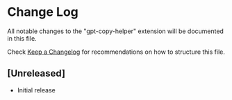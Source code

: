 # Change Log

All notable changes to the "gpt-copy-helper" extension will be documented in this file.

Check [Keep a Changelog](http://keepachangelog.com/) for recommendations on how to structure this file.

## [Unreleased]

- Initial release